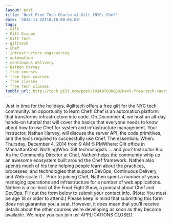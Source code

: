 ```yaml
---
layout: post
title: 'Next Free Tech Course at Gilt (NYC: Chef'
date: '2014-11-24T18:18:00-05:00'
tags:
- Gilt
- Gilt Groupe
- Gilt Tech
- gilttech
- Chef
- infrastructure engineering
- automation
- continuous delivery
- Nathen Harvey
- free courses
- free tech courses
- free classes
- free tech classes
tumblr_url: http://tech.gilt.com/post/103497696869/next-free-tech-course-at-gilt-nyc-chef
---
```


Just in time for the holidays, #gilttech offers a free gift for the NYC tech community: an opportunity to learn Chef! Chef is an automation platform that transforms infrastructure into code. On December 4, we host an all-day hands-on tutorial that will cover the basics that everyone needs to know about how to use Chef for system and infrastructure management. Your instructor, Nathen Harvey, will discuss the server API, the code primitives, and the tools required to successfully use Chef.
The essentials:
When: Thursday, December 4, 2014 from 9 AM-5 PMWhere: Gilt office in ManhattanCost: Nothing!Who: Gilt technologists … and you?
Instructor Bio: As the Community Director at Chef, Nathen helps the community whip up an awesome ecosystem built around the Chef framework. Nathen also spends much of his time helping people learn about the practices, processes, and technologies that support DevOps, Continuous Delivery, and Web-scale IT.  Prior to joining Chef, Nathen spent a number of years managing operations and infrastructure for a number of web applications.  Nathen is a co-host of the Food Fight Show, a podcast about Chef and DevOps.
Fill out the form below to submit your contact info. (Note: You must be age 18 or older to attend.) Please keep in mind that submitting this form does not guarantee you a seat. However, it does mean that you’ll receive details about the other courses we’re developing as soon as they become available. We hope you can join us!
APPLICATIONS CLOSED.
